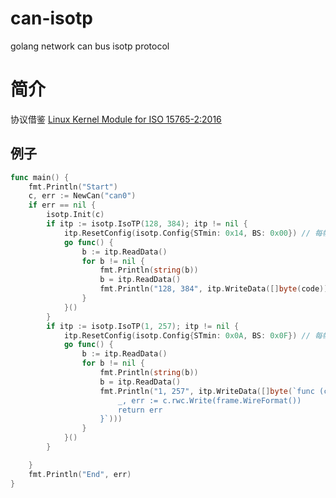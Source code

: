 # can-isotp
golang network can bus isotp protocol

# 简介

协议借鉴 [Linux Kernel Module for ISO 15765-2:2016](https://github.com/hartkopp/can-isotp.git)

## 例子

```go
func main() {
	fmt.Println("Start")
	c, err := NewCan("can0")
	if err == nil {
		isotp.Init(c)
		if itp := isotp.IsoTP(128, 384); itp != nil {
			itp.ResetConfig(isotp.Config{STmin: 0x14, BS: 0x00}) // 每帧连续帧间隔20毫秒，不限制接收帧数，再无流控帧发送
			go func() {
				b := itp.ReadData()
				for b != nil {
					fmt.Println(string(b))
					b = itp.ReadData()
					fmt.Println("128, 384", itp.WriteData([]byte(code)))
				}
			}()
		}
		if itp := isotp.IsoTP(1, 257); itp != nil {
			itp.ResetConfig(isotp.Config{STmin: 0x0A, BS: 0x0F}) // 每帧连续帧间隔10毫秒接收16帧，然后等待下一帧流控帧
			go func() {
				b := itp.ReadData()
				for b != nil {
					fmt.Println(string(b))
					b = itp.ReadData()
					fmt.Println("1, 257", itp.WriteData([]byte(`func (c *Can) WriteFrame(frame can.Frame) error {
						_, err := c.rwc.Write(frame.WireFormat())
						return err
					}`)))
				}
			}()
		}

	}
	fmt.Println("End", err)
}
```
